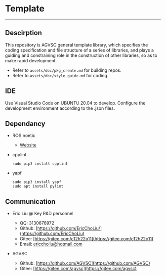 # Template

---

## Descirption

This repository is AGVSC general template library, which specifies the coding specification and file structure of a series of libraries, and plays a guiding and constraining role in the construction of other libraries, so as to make rapid development.

- Refer to `assets/doc/pkg_create.md` for building repos.
- Refer to `assets/doc/style_guide.md` for coding.

## IDE

Use Visual Studio Code on UBUNTU 20.04 to develop. Configure the development environment according to the .json files.

## Dependancy

- ROS noetic

  - [Website](http://wiki.ros.org/noetic/Installation/Ubuntu)

- cpplint

  ```shell
  sudo pip3 install cpplint
  ```

- yapf

  ```shell
  sudo pip3 install yapf
  sudo apt install pylint
  ```

## Communication

- Eric Liu @ Key R&D personnel
  - QQ: 3130676972
  - Github: [https://github.com/EricChoLiu/](https://github.com/EricChoLiu)
  - Gitee: [https://gitee.com/c12h22o11](https://gitee.com/c12h22o11)
  - Email: [ericcholiu@hotmail.com](ericcholiu@hotmail.com)

- AGVSC
  - Github: [https://github.com/AGVSC](https://github.com/AGVSC)
  - Gitee: [https://gitee.com/agvsc](https://gitee.com/agvsc)
